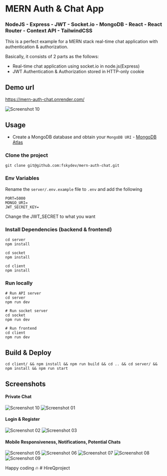 # MERN Auth & Chat App

### NodeJS - Express - JWT -  Socket.io - MongoDB - React - React Router - Context API - TailwindCSS

This is a perfect example for a MERN stack real-time chat application with authentication & authorization.

Basically, it consists of 2 parts as the follows:
- Real-time chat application using socket.io in node.js(Express)
- JWT Authentication & Authorization stored in HTTP-only cookie

## Demo url
https://mern-auth-chat.onrender.com/

![Screenshot 10](https://github.com/fskydev/mern-auth-chat/assets/61609164/8221d394-1d09-485a-8411-2d3ab3067f42)


## Usage
- Create a MongoDB database and obtain your `MongoDB URI` - [MongoDB Atlas](https://www.mongodb.com/cloud/atlas/register)
### Clone the project

```
git clone git@github.com:fskydev/mern-auth-chat.git
```

### Env Variables

Rename the `server/.env.example` file to `.env` and add the following

```
PORT=5000
MONGO_URI=
JWT_SECRET_KEY=
```

Change the JWT_SECRET to what you want

### Install Dependencies (backend & frontend)
```
cd server
npm install
```
```
cd socket
npm install
```
```
cd client
npm install
```
### Run locally

```
# Run API server
cd server
npm run dev
```
```
# Run socket server
cd socket
npm run dev
```
```
# Run frontend
cd client
npm run dev
```
## Build & Deploy
```
cd client/ && npm install && npm run build && cd .. && cd server/ && npm install && npm run start
```

## Screenshots
#### Private Chat
![Screenshot 10](https://github.com/fskydev/mern-auth-chat/assets/61609164/8221d394-1d09-485a-8411-2d3ab3067f42)
![Screenshot 01](https://github.com/fskydev/mern-auth-chat/assets/61609164/462a575f-aa61-4438-b04e-a60e55dffa38)

#### Login & Register

![Screenshot 02](https://github.com/fskydev/mern-auth-chat/assets/61609164/51573ef8-157d-42ff-a56c-05675955af0f)
![Screenshot 03](https://github.com/fskydev/mern-auth-chat/assets/61609164/83c359a7-76a4-4def-9d0b-e29b75317030)

#### Mobile Responsiveness, Notifications, Potential Chats

![Screenshot 05](https://github.com/fskydev/mern-auth-chat/assets/61609164/8773b161-aab8-4214-bafb-1524c32f2566)
![Screenshot 06](https://github.com/fskydev/mern-auth-chat/assets/61609164/3fbc2c50-3a78-4d44-af82-d5dd775ab8a0)
![Screenshot 07](https://github.com/fskydev/mern-auth-chat/assets/61609164/14c0185f-f1c8-4be7-8591-275feedee005)
![Screenshot 08](https://github.com/fskydev/mern-auth-chat/assets/61609164/0e9952a8-9b89-4676-871f-4b21e1527656)
![Screenshot 09](https://github.com/fskydev/mern-auth-chat/assets/61609164/1662c49e-5ee5-4ede-8e7d-69f1da180fb6)

Happy coding 🔥
#   H i r e Q p r o j e c t  
 